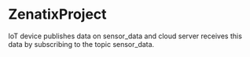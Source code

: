 # ZenatixProject
 IoT device publishes data on  sensor_data and cloud server receives this data by subscribing to the topic sensor_data.
